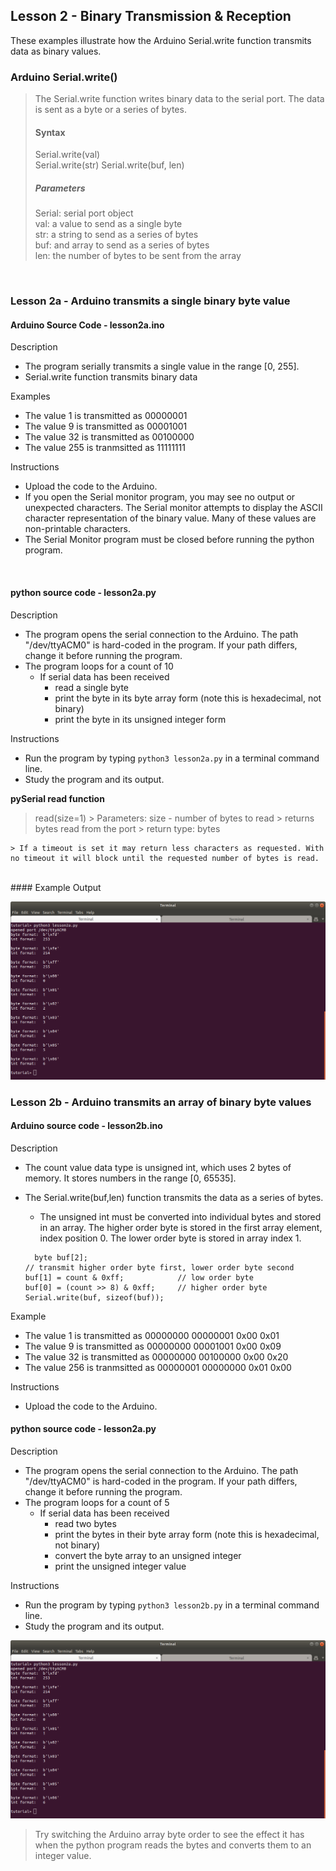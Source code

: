 ## Lesson 2 - Binary Transmission & Reception

These examples illustrate how the Arduino Serial.write function transmits data as binary values.
<br>

### Arduino Serial.write()

> The Serial.write function writes binary data to the serial port. The data is sent as a byte or a series of bytes.
>
> #### Syntax
>
> Serial.write(val)             
> Serial.write(str)
> Serial.write(buf, len)
>
> ##### Parameters
> Serial: serial port object <br>
> val: a value to send as a single byte <br>
> str: a string to send as a series of bytes <br>
> buf: and array to send as a series of bytes <br>
> len: the number of bytes to be sent from the array <br>

<br>

### Lesson 2a - Arduino transmits a single binary byte value

#### Arduino Source Code - lesson2a.ino

Description
- The program serially transmits a single value in the range [0, 255]. 
- Serial.write function transmits binary data

Examples
- The value 1   is transmitted as 00000001
- The value 9   is transmitted as 00001001
- The value 32  is transmitted as 00100000
- The value 255 is tranmsitted as 11111111

Instructions
- Upload the code to the Arduino.
- If you open the Serial monitor program, you may see no output or unexpected characters. The Serial monitor attempts to display the ASCII character representation of the binary value. Many of these values are non-printable characters.
- The Serial Monitor program must be closed before running the python program.
<br>

#### python source code - lesson2a.py

Description
- The program opens the serial connection to the Arduino. The path "/dev/ttyACM0" is hard-coded in the program. If your path differs, change it before running the program.
- The program loops for a count of 10
  - If serial data has been received
    - read a single byte
    - print the byte in its byte array form (note this is hexadecimal, not binary)
    - print the byte in its unsigned integer form

Instructions
- Run the program by typing `python3 lesson2a.py` in a terminal command line.
- Study the program and its output. 

**pySerial read function**
> read(size=1) 
    > Parameters: size - number of bytes to read
    > returns bytes read from the port
    > return type: bytes
>
    > If a timeout is set it may return less characters as requested. With no timeout it will block until the requested number of bytes is read.
  
<br>
#### Example Output

![Lesson 2a output](./images/lesson2a_output.png "python lesson 2a output")


### Lesson 2b - Arduino transmits an array of binary byte values


#### Arduino source code - lesson2b.ino

Description
- The count value data type is unsigned int, which uses 2 bytes of memory. It stores numbers in the range [0, 65535]. 
- The Serial.write(buf,len) function transmits the data as a series of bytes.
  - The unsigned int must be converted into individual bytes and stored in an array. The higher order byte is stored in the first array element, index position 0. The lower order byte is stored in array index 1.


  ```
    byte buf[2];
  // transmit higher order byte first, lower order byte second
  buf[1] = count & 0xff;            // low order byte
  buf[0] = (count >> 8) & 0xff;     // higher order byte
  Serial.write(buf, sizeof(buf));
  ```

Example
- The value 1   is transmitted as 00000000 00000001  0x00 0x01
- The value 9   is transmitted as 00000000 00001001  0x00 0x09
- The value 32  is transmitted as 00000000 00100000  0x00 0x20
- The value 256 is tranmsitted as 00000001 00000000  0x01 0x00

Instructions
- Upload the code to the Arduino.



#### python source code - lesson2a.py

Description
- The program opens the serial connection to the Arduino. The path "/dev/ttyACM0" is hard-coded in the program. If your path differs, change it before running the program.
- The program loops for a count of 5
  - If serial data has been received
    - read two bytes 
    - print the bytes in their byte array form (note this is hexadecimal, not binary)
    - convert the byte array to an unsigned integer
    - print the unsigned integer value

Instructions
- Run the program by typing `python3 lesson2b.py` in a terminal command line.
- Study the program and its output. 


![Lesson 2b output](./images/lesson2a_output.png "python lesson 2b output")




> Try switching the Arduino array byte order to see the effect it has when the python program reads the bytes and converts them to an integer value. 

